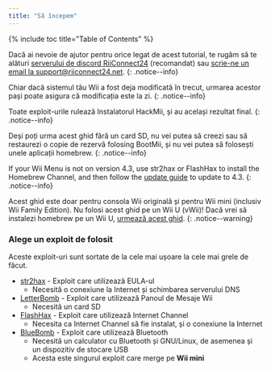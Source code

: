 ```yaml
---
title: "Să începem"
---
```


{% include toc title="Table of Contents" %}

Dacă ai nevoie de ajutor pentru orice legat de acest tutorial, te rugăm să te alături [serverului de discord RiiConnect24](https://discord.gg/rc24) (recomandat) sau [scrie-ne un email la support@riiconnect24.net](mailto:support@riiconnect24.net).
{: .notice--info}

Chiar dacă sistemul tău Wii a fost deja modificată în trecut, urmarea acestor pași poate asigura că modificația este la zi.
{: .notice--info}

Toate exploit-urile rulează Instalatorul HackMii, și au același rezultat final.
{: .notice--info}

Deși poți urma acest ghid fără un card SD, nu vei putea să creezi sau să restaurezi o copie de rezervă folosing BootMii, și nu vei putea să folosești unele aplicații homebrew.
{: .notice--info}

If your Wii Menu is not on version 4.3, use str2hax or FlashHax to install the Homebrew Channel, and then follow the [update guide](update) to update to 4.3.
{: .notice--info}

Acest ghid este doar pentru consola Wii originală și pentru Wii mini (inclusiv Wii Family Edition). Nu folosi acest ghid pe un Wii U (vWii)! Dacă vrei să instalezi homebrew pe un Wii U, [urmează acest ghid](https://wiiu.hacks.guide).
{: .notice--warning}

### Alege un exploit de folosit

Aceste exploit-uri sunt sortate de la cele mai ușoare la cele mai grele de făcut.

- [str2hax](str2hax) - Exploit care utilizează EULA-ul
    * Necesită o conexiune la Internet și schimbarea serverului DNS
- [LetterBomb](letterbomb) - Exploit care utilizează Panoul de Mesaje Wii
    * Necesită un card SD
- [FlashHax](flashhax) - Exploit care utilizează Internet Channel
    * Necesita ca Internet Channel să fie instalat, și o conexiune la Internet
- [BlueBomb](bluebomb) - Exploit care utilizează Bluetooth
    * Necesită un calculator cu Bluetooth și GNU/Linux, de asemenea și un dispozitiv de stocare USB
    * Acesta este singurul exploit care merge pe **Wii mini**
